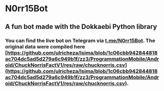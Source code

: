 # N0rr15Bot

## A fun bot made with the Dokkaebi Python library
### You can find the live bot on Telegram via [t.me/N0rr15Bot](t.me/N0rr15Bot). The original data were compiled here [https://github.com/ulricheza/Isima/blob/1c06cbb942844818ac704dc5ad5d279a6c949b1f/zz3/ProgrammationMobile/Android/ChuckNorrisFactV1/res/raw/chucknorris.csv](https://github.com/ulricheza/Isima/blob/1c06cbb942844818ac704dc5ad5d279a6c949b1f/zz3/ProgrammationMobile/Android/ChuckNorrisFactV1/res/raw/chucknorris.csv).